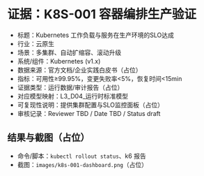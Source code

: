 # 证据：K8S-001 容器编排生产验证

- 标题：Kubernetes 工作负载与服务在生产环境的SLO达成
- 行业：云原生
- 场景：多集群、自动扩缩容、滚动升级
- 系统/组件：Kubernetes (v1.x)
- 数据来源：官方文档/企业实践白皮书（占位）
- 指标：可用性≥99.95%，变更失败率<5%，恢复时间<15min
- 证据类型：运行数据/审计报告（占位）
- 对应模型映射：L3_D04_运行时标准模型
- 可复现性说明：提供集群配置与SLO监控面板（占位）
- 审核记录：Reviewer TBD / Date TBD / Status draft

## 结果与截图（占位）

- 命令/脚本：`kubectl rollout status`、k6 报告
- 截图：`images/k8s-001-dashboard.png`（占位）
